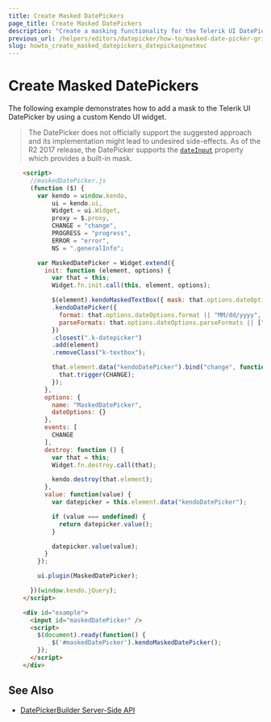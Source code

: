 ```yaml
---
title: Create Masked DatePickers
page_title: Create Masked DatePickers
description: "Create a masking functionality for the Telerik UI DatePicker in ASP.NET MVC applications."
previous_url: /helpers/editors/datepicker/how-to/masked-date-picker-grid
slug: howto_create_masked_datepickers_datepickaspnetmvc
---
```


# Create Masked DatePickers

The following example demonstrates how to add a mask to the Telerik UI DatePicker by using a custom Kendo UI widget.

> The DatePicker does not officially support the suggested approach and its implementation might lead to undesired side-effects. As of the R2 2017 release, the DatePicker supports the [`dateInput`](https://docs.telerik.com/kendo-ui/api/javascript/ui/datepicker/configuration/dateinput) property which provides a built-in mask.

```html
    <script>
      //maskedDatePicker.js
      (function ($) {
        var kendo = window.kendo,
            ui = kendo.ui,
            Widget = ui.Widget,
            proxy = $.proxy,
            CHANGE = "change",
            PROGRESS = "progress",
            ERROR = "error",
            NS = ".generalInfo";

        var MaskedDatePicker = Widget.extend({
          init: function (element, options) {
            var that = this;
            Widget.fn.init.call(this, element, options);

            $(element).kendoMaskedTextBox({ mask: that.options.dateOptions.mask || "00/00/0000" })
            .kendoDatePicker({
              format: that.options.dateOptions.format || "MM/dd/yyyy",
              parseFormats: that.options.dateOptions.parseFormats || ["MM/dd/yyyy", "MM/dd/yy"]
            })
            .closest(".k-datepicker")
            .add(element)
            .removeClass("k-textbox");

            that.element.data("kendoDatePicker").bind("change", function() {
              that.trigger(CHANGE);
            });
          },
          options: {
            name: "MaskedDatePicker",
            dateOptions: {}
          },
          events: [
            CHANGE
          ],
          destroy: function () {
            var that = this;
            Widget.fn.destroy.call(that);

            kendo.destroy(that.element);
          },
          value: function(value) {
            var datepicker = this.element.data("kendoDatePicker");

            if (value === undefined) {
              return datepicker.value();
            }

            datepicker.value(value);
          }
        });

        ui.plugin(MaskedDatePicker);

      })(window.kendo.jQuery);
    </script>

    <div id="example">
      <input id="maskedDatePicker" />
      <script>
        $(document).ready(function() {
        	$('#maskedDatePicker').kendoMaskedDatePicker();
        });
      </script>
    </div>
```

## See Also

* [DatePickerBuilder Server-Side API](https://docs.telerik.com/aspnet-mvc/api/kendo.mvc.ui.fluent/datepickerbuilder)

